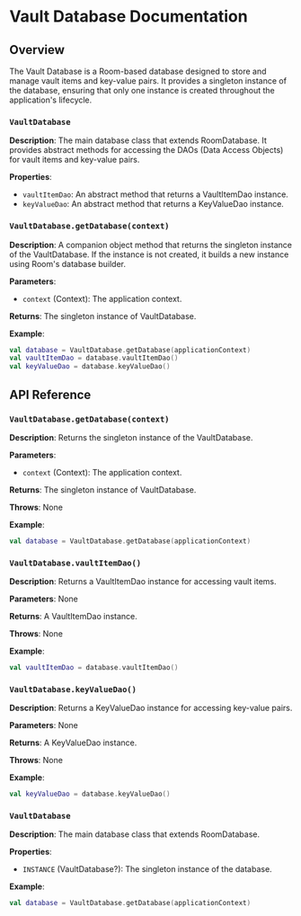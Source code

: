 Vault Database Documentation
==========================

Overview
--------

The Vault Database is a Room-based database designed to store and manage vault items and key-value pairs. It provides a singleton instance of the database, ensuring that only one instance is created throughout the application's lifecycle.

### `VaultDatabase`

**Description**: The main database class that extends RoomDatabase. It provides abstract methods for accessing the DAOs (Data Access Objects) for vault items and key-value pairs.

**Properties**:

- `vaultItemDao`: An abstract method that returns a VaultItemDao instance.
- `keyValueDao`: An abstract method that returns a KeyValueDao instance.

### `VaultDatabase.getDatabase(context)`

**Description**: A companion object method that returns the singleton instance of the VaultDatabase. If the instance is not created, it builds a new instance using Room's database builder.

**Parameters**:

- `context` (Context): The application context.

**Returns**: The singleton instance of VaultDatabase.

**Example**:
```kotlin
val database = VaultDatabase.getDatabase(applicationContext)
val vaultItemDao = database.vaultItemDao()
val keyValueDao = database.keyValueDao()
```

API Reference
-------------

### `VaultDatabase.getDatabase(context)`

**Description**: Returns the singleton instance of the VaultDatabase.

**Parameters**:

- `context` (Context): The application context.

**Returns**: The singleton instance of VaultDatabase.

**Throws**: None

**Example**:
```kotlin
val database = VaultDatabase.getDatabase(applicationContext)
```

### `VaultDatabase.vaultItemDao()`

**Description**: Returns a VaultItemDao instance for accessing vault items.

**Parameters**: None

**Returns**: A VaultItemDao instance.

**Throws**: None

**Example**:
```kotlin
val vaultItemDao = database.vaultItemDao()
```

### `VaultDatabase.keyValueDao()`

**Description**: Returns a KeyValueDao instance for accessing key-value pairs.

**Parameters**: None

**Returns**: A KeyValueDao instance.

**Throws**: None

**Example**:
```kotlin
val keyValueDao = database.keyValueDao()
```

### `VaultDatabase`

**Description**: The main database class that extends RoomDatabase.

**Properties**:

- `INSTANCE` (VaultDatabase?): The singleton instance of the database.

**Example**:
```kotlin
val database = VaultDatabase.getDatabase(applicationContext)
```